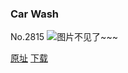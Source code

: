 ### Car Wash
No.2815
![图片不见了~~~](https://imgs.xkcd.com/comics/car_wash.png)

[原址](https://xkcd.com//2815) [下载](https://imgs.xkcd.com/comics/car_wash.png)

